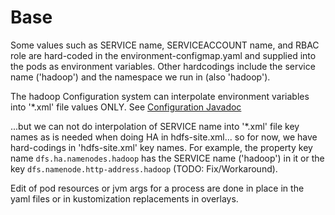 <!--
 Licensed to the Apache Software Foundation (ASF) under one
 or more contributor license agreements.  See the NOTICE file
 distributed with this work for additional information
 regarding copyright ownership.  The ASF licenses this file
 to you under the Apache License, Version 2.0 (the
 "License"); you may not use this file except in compliance
 with the License.  You may obtain a copy of the License at

     http://www.apache.org/licenses/LICENSE-2.0

 Unless required by applicable law or agreed to in writing, software
 distributed under the License is distributed on an "AS IS" BASIS,
 WITHOUT WARRANTIES OR CONDITIONS OF ANY KIND, either express or implied.
 See the License for the specific language governing permissions and
 limitations under the License.
-->

# Base

Some values such as SERVICE name, SERVICEACCOUNT name,
and RBAC role are hard-coded in the environment-configmap.yaml
and supplied into the pods as environment variables. Other
hardcodings include the service name ('hadoop') and the
namespace we run in (also 'hadoop').

The hadoop Configuration system can interpolate environment variables
into '\*.xml' file values ONLY.  See
[Configuration Javadoc](http://hadoop.apache.org/docs/current/api/org/apache/hadoop/conf/Configuration.html)

...but we can not do interpolation of SERVICE name into '\*.xml' file key names
as is needed when doing HA in hdfs-site.xml... so for now, we have
hard-codings in 'hdfs-site.xml' key names.  For example, the property key name
`dfs.ha.namenodes.hadoop` has the SERVICE name ('hadoop') in it or the key
`dfs.namenode.http-address.hadoop` (TODO: Fix/Workaround).

Edit of pod resources or jvm args for a process are
done in place in the yaml files or in kustomization
replacements in overlays.
